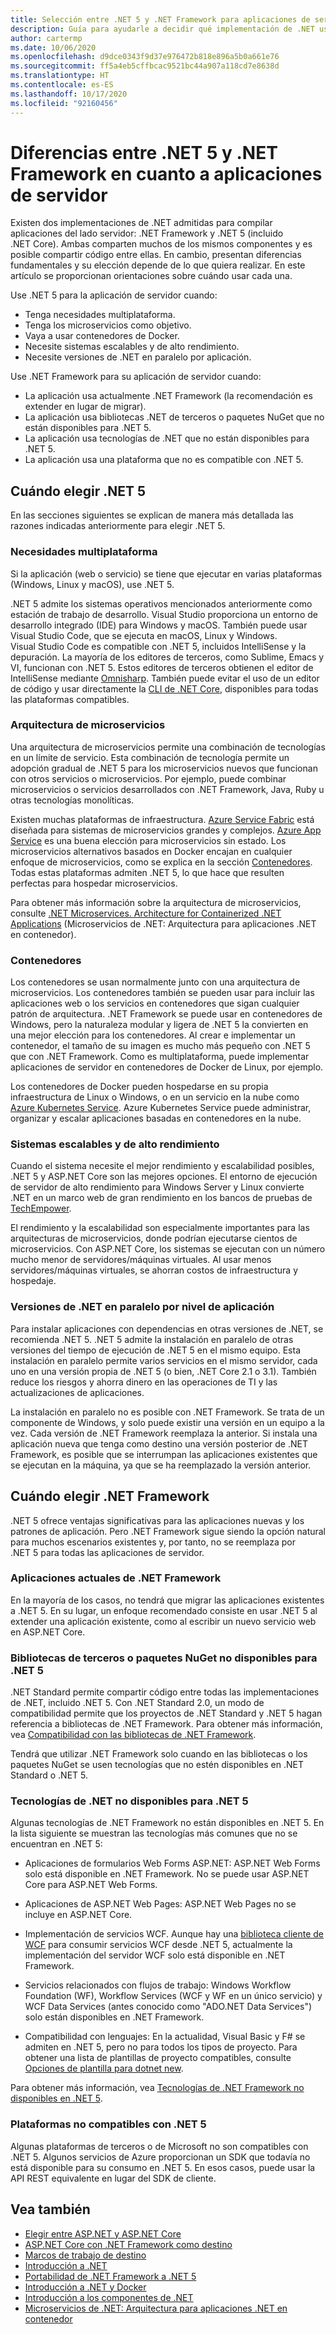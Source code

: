 ```yaml
---
title: Selección entre .NET 5 y .NET Framework para aplicaciones de servidor
description: Guía para ayudarle a decidir qué implementación de .NET usar al compilar una aplicación de servidor.
author: cartermp
ms.date: 10/06/2020
ms.openlocfilehash: d9dce0343f9d37e976472b818e896a5b0a661e76
ms.sourcegitcommit: ff5a4eb5cffbcac9521bc44a907a118cd7e8638d
ms.translationtype: HT
ms.contentlocale: es-ES
ms.lasthandoff: 10/17/2020
ms.locfileid: "92160456"
---
```

# <a name="net-5-vs-net-framework-for-server-apps"></a>Diferencias entre .NET 5 y .NET Framework en cuanto a aplicaciones de servidor

Existen dos implementaciones de .NET admitidas para compilar aplicaciones del lado servidor: .NET Framework y .NET 5 (incluido .NET Core). Ambas comparten muchos de los mismos componentes y es posible compartir código entre ellas. En cambio, presentan diferencias fundamentales y su elección depende de lo que quiera realizar. En este artículo se proporcionan orientaciones sobre cuándo usar cada una.

Use .NET 5 para la aplicación de servidor cuando:

- Tenga necesidades multiplataforma.
- Tenga los microservicios como objetivo.
- Vaya a usar contenedores de Docker.
- Necesite sistemas escalables y de alto rendimiento.
- Necesite versiones de .NET en paralelo por aplicación.

Use .NET Framework para su aplicación de servidor cuando:

- La aplicación usa actualmente .NET Framework (la recomendación es extender en lugar de migrar).
- La aplicación usa bibliotecas .NET de terceros o paquetes NuGet que no están disponibles para .NET 5.
- La aplicación usa tecnologías de .NET que no están disponibles para .NET 5.
- La aplicación usa una plataforma que no es compatible con .NET 5.

## <a name="when-to-choose-net-5"></a>Cuándo elegir .NET 5

En las secciones siguientes se explican de manera más detallada las razones indicadas anteriormente para elegir .NET 5.

### <a name="cross-platform-needs"></a>Necesidades multiplataforma

Si la aplicación (web o servicio) se tiene que ejecutar en varias plataformas (Windows, Linux y macOS), use .NET 5.

.NET 5 admite los sistemas operativos mencionados anteriormente como estación de trabajo de desarrollo. Visual Studio proporciona un entorno de desarrollo integrado (IDE) para Windows y macOS. También puede usar Visual Studio Code, que se ejecuta en macOS, Linux y Windows. Visual Studio Code es compatible con .NET 5, incluidos IntelliSense y la depuración. La mayoría de los editores de terceros, como Sublime, Emacs y VI, funcionan con .NET 5. Estos editores de terceros obtienen el editor de IntelliSense mediante [Omnisharp](https://www.omnisharp.net/). También puede evitar el uso de un editor de código y usar directamente la [CLI de .NET Core](../core/tools/index.md), disponibles para todas las plataformas compatibles.

### <a name="microservices-architecture"></a>Arquitectura de microservicios

Una arquitectura de microservicios permite una combinación de tecnologías en un límite de servicio. Esta combinación de tecnología permite un adopción gradual de .NET 5 para los microservicios nuevos que funcionan con otros servicios o microservicios. Por ejemplo, puede combinar microservicios o servicios desarrollados con .NET Framework, Java, Ruby u otras tecnologías monolíticas.

Existen muchas plataformas de infraestructura. [Azure Service Fabric](https://azure.microsoft.com/services/service-fabric/) está diseñada para sistemas de microservicios grandes y complejos. [Azure App Service](https://azure.microsoft.com/services/app-service/) es una buena elección para microservicios sin estado. Los microservicios alternativos basados en Docker encajan en cualquier enfoque de microservicios, como se explica en la sección [Contenedores](#containers). Todas estas plataformas admiten .NET 5, lo que hace que resulten perfectas para hospedar microservicios.

Para obtener más información sobre la arquitectura de microservicios, consulte [.NET Microservices. Architecture for Containerized .NET Applications](../architecture/microservices/index.md) (Microservicios de .NET: Arquitectura para aplicaciones .NET en contenedor).

### <a name="containers"></a>Contenedores

Los contenedores se usan normalmente junto con una arquitectura de microservicios. Los contenedores también se pueden usar para incluir las aplicaciones web o los servicios en contenedores que sigan cualquier patrón de arquitectura. .NET Framework se puede usar en contenedores de Windows, pero la naturaleza modular y ligera de .NET 5 la convierten en una mejor elección para los contenedores. Al crear e implementar un contenedor, el tamaño de su imagen es mucho más pequeño con .NET 5 que con .NET Framework. Como es multiplataforma, puede implementar aplicaciones de servidor en contenedores de Docker de Linux, por ejemplo.

Los contenedores de Docker pueden hospedarse en su propia infraestructura de Linux o Windows, o en un servicio en la nube como [Azure Kubernetes Service](https://azure.microsoft.com/services/kubernetes-service/). Azure Kubernetes Service puede administrar, organizar y escalar aplicaciones basadas en contenedores en la nube.

### <a name="high-performance-and-scalable-systems"></a>Sistemas escalables y de alto rendimiento

Cuando el sistema necesite el mejor rendimiento y escalabilidad posibles, .NET 5 y ASP.NET Core son las mejores opciones. El entorno de ejecución de servidor de alto rendimiento para Windows Server y Linux convierte .NET en un marco web de gran rendimiento en los bancos de pruebas de [TechEmpower](https://www.techempower.com/benchmarks/#hw=ph&test=plaintext).

El rendimiento y la escalabilidad son especialmente importantes para las arquitecturas de microservicios, donde podrían ejecutarse cientos de microservicios. Con ASP.NET Core, los sistemas se ejecutan con un número mucho menor de servidores/máquinas virtuales. Al usar menos servidores/máquinas virtuales, se ahorran costos de infraestructura y hospedaje.

### <a name="side-by-side-net-versions-per-application-level"></a>Versiones de .NET en paralelo por nivel de aplicación

Para instalar aplicaciones con dependencias en otras versiones de .NET, se recomienda .NET 5. .NET 5 admite la instalación en paralelo de otras versiones del tiempo de ejecución de .NET 5 en el mismo equipo. Esta instalación en paralelo permite varios servicios en el mismo servidor, cada uno en una versión propia de .NET 5 (o bien, .NET Core 2.1 o 3.1). También reduce los riesgos y ahorra dinero en las operaciones de TI y las actualizaciones de aplicaciones.

La instalación en paralelo no es posible con .NET Framework. Se trata de un componente de Windows, y solo puede existir una versión en un equipo a la vez. Cada versión de .NET Framework reemplaza la anterior. Si instala una aplicación nueva que tenga como destino una versión posterior de .NET Framework, es posible que se interrumpan las aplicaciones existentes que se ejecutan en la máquina, ya que se ha reemplazado la versión anterior.

## <a name="when-to-choose-net-framework"></a>Cuándo elegir .NET Framework

.NET 5 ofrece ventajas significativas para las aplicaciones nuevas y los patrones de aplicación. Pero .NET Framework sigue siendo la opción natural para muchos escenarios existentes y, por tanto, no se reemplaza por .NET 5 para todas las aplicaciones de servidor.

### <a name="current-net-framework-applications"></a>Aplicaciones actuales de .NET Framework

En la mayoría de los casos, no tendrá que migrar las aplicaciones existentes a .NET 5. En su lugar, un enfoque recomendado consiste en usar .NET 5 al extender una aplicación existente, como al escribir un nuevo servicio web en ASP.NET Core.

### <a name="third-party-libraries-or-nuget-packages-not-available-for-net-5"></a>Bibliotecas de terceros o paquetes NuGet no disponibles para .NET 5

.NET Standard permite compartir código entre todas las implementaciones de .NET, incluido .NET 5. Con .NET Standard 2.0, un modo de compatibilidad permite que los proyectos de .NET Standard y .NET 5 hagan referencia a bibliotecas de .NET Framework. Para obtener más información, vea [Compatibilidad con las bibliotecas de .NET Framework](whats-new/whats-new-in-dotnet-standard.md#support-for-net-framework-libraries).

Tendrá que utilizar .NET Framework solo cuando en las bibliotecas o los paquetes NuGet se usen tecnologías que no estén disponibles en .NET Standard o .NET 5.

### <a name="net-technologies-not-available-for-net-5"></a>Tecnologías de .NET no disponibles para .NET 5

Algunas tecnologías de .NET Framework no están disponibles en .NET 5. En la lista siguiente se muestran las tecnologías más comunes que no se encuentran en .NET 5:

- Aplicaciones de formularios Web Forms ASP.NET: ASP.NET Web Forms solo está disponible en .NET Framework. No se puede usar ASP.NET Core para ASP.NET Web Forms.

- Aplicaciones de ASP.NET Web Pages: ASP.NET Web Pages no se incluye en ASP.NET Core.

- Implementación de servicios WCF. Aunque hay una [biblioteca cliente de WCF](https://github.com/dotnet/wcf) para consumir servicios WCF desde .NET 5, actualmente la implementación del servidor WCF solo está disponible en .NET Framework.

- Servicios relacionados con flujos de trabajo: Windows Workflow Foundation (WF), Workflow Services (WCF y WF en un único servicio) y WCF Data Services (antes conocido como "ADO.NET Data Services") solo están disponibles en .NET Framework.

- Compatibilidad con lenguajes: En la actualidad, Visual Basic y F# se admiten en .NET 5, pero no para todos los tipos de proyecto. Para obtener una lista de plantillas de proyecto compatibles, consulte [Opciones de plantilla para dotnet new](../core/tools/dotnet-new.md#arguments).

Para obtener más información, vea [Tecnologías de .NET Framework no disponibles en .NET 5](../core/porting/net-framework-tech-unavailable.md).

### <a name="platform-doesnt-support-net-5"></a>Plataformas no compatibles con .NET 5

Algunas plataformas de terceros o de Microsoft no son compatibles con .NET 5. Algunos servicios de Azure proporcionan un SDK que todavía no está disponible para su consumo en .NET 5. En esos casos, puede usar la API REST equivalente en lugar del SDK de cliente.

## <a name="see-also"></a>Vea también

- [Elegir entre ASP.NET y ASP.NET Core](/aspnet/core/choose-aspnet-framework)
- [ASP.NET Core con .NET Framework como destino](/aspnet/core/introduction-to-aspnet-core?view=aspnetcore-2.2&preserve-view=true#aspnet-core-targeting-net-framework)
- [Marcos de trabajo de destino](frameworks.md)
- [Introducción a .NET](../core/introduction.md)
- [Portabilidad de .NET Framework a .NET 5](../core/porting/index.md)
- [Introducción a .NET y Docker](../core/docker/introduction.md)
- [Introducción a los componentes de .NET](components.md)
- [Microservicios de .NET: Arquitectura para aplicaciones .NET en contenedor](../architecture/microservices/index.md)
